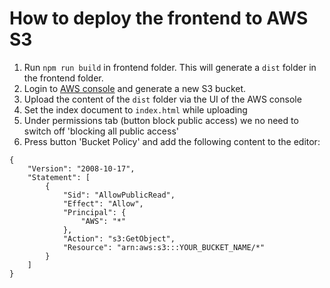 # How to deploy the frontend to AWS S3

1. Run `npm run build` in frontend folder. This will generate a `dist` folder in the frontend 
folder.
2. Login to [AWS console](https://tng-playground.signin.aws.amazon.com/console)  and generate a new S3 bucket.
3. Upload the content of the `dist` folder via the UI of the AWS console
4. Set the index document to `index.html` while uploading
5. Under permissions tab (button block public access) we no need to switch off 'blocking all public access'
6. Press button 'Bucket Policy' and add the following content to the editor:
```
{
    "Version": "2008-10-17",
    "Statement": [
        {
            "Sid": "AllowPublicRead",
            "Effect": "Allow",
            "Principal": {
                "AWS": "*"
            },
            "Action": "s3:GetObject",
            "Resource": "arn:aws:s3:::YOUR_BUCKET_NAME/*"
        }
    ]
}
```
